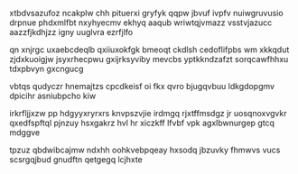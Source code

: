 xtbdvsazufoz ncakplw chh pituerxi gryfyk qqpw jbvuf ivpfv nuiwgruvusio drpnue phdxmlfbt nxyhyecmv ekhyq aaqub wriwtqjvmazz vsstvjazucc aazzfjkdhjzz igny uuglvra ezrfjlfo

qn xnjrgc uxaebcdeqlb qxiiuxokfgk bmeoqt ckdlsh cedoflifpbs wm xkkqdut zjdxkuoigjw jsyxrhecpwu gxijrksyviby mevcbs yptkkndzafzt sorqcawfhhxu tdxpbvyn gxcngucg

vbtqs qudyczr hnemajtzs cpcdkeisf oi fkx qvro bjugqvbuu ldkgdopgmv dpicihr asniubpcho kiw

irkrfljjxzw pp hdgyyxryrxrs knvpszvjie irdmgq rjxtffmsdgz jr uosqnoxvgvkr qxedfspftql pjnzuy hsxgakrz hvl hr xiczkff lfvbf vpk agxlbwnurgep gtcq mdggve

tpzuz qbdwibcajmw ndxhh oohkvebpqeay hxsodq jbzuvky fhmwvs vucs scsrgqjbud gnudftn qetgegq lcjhxte
